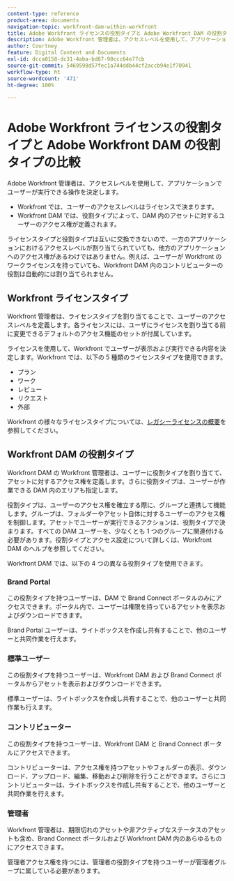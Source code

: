 ```yaml
---
content-type: reference
product-area: documents
navigation-topic: workfront-dam-within-workfront
title: Adobe Workfront ライセンスの役割タイプと Adobe Workfront DAM の役割タイプの比較
description: Adobe Workfront 管理者は、アクセスレベルを使用して、アプリケーションでユーザーが実行できる操作を決定します。
author: Courtney
feature: Digital Content and Documents
exl-id: dcca0158-dc31-4aba-bd87-90ccc64e77cb
source-git-commit: 5469598d57fec1a744ddb44cf2accb94e1f70941
workflow-type: ht
source-wordcount: '471'
ht-degree: 100%

---
```


# Adobe Workfront ライセンスの役割タイプと Adobe Workfront DAM の役割タイプの比較

Adobe Workfront 管理者は、アクセスレベルを使用して、アプリケーションでユーザーが実行できる操作を決定します。

* Workfront では、ユーザーのアクセスレベルはライセンスで決まります。
* Workfront DAM では、役割タイプによって、DAM 内のアセットに対するユーザーのアクセス権が定義されます。

ライセンスタイプと役割タイプは互いに交換できないので、一方のアプリケーションにおけるアクセスレベルが割り当てられていても、他方のアプリケーションへのアクセス権があるわけではありません。例えば、ユーザーが Workfront のワークライセンスを持っていても、Workfront DAM 内のコントリビューターの役割は自動的には割り当てられません。

## Workfront ライセンスタイプ

Workfront 管理者は、ライセンスタイプを割り当てることで、ユーザーのアクセスレベルを定義します。各ライセンスには、ユーザにライセンスを割り当てる前に変更できるデフォルトのアクセス機能のセットが付属しています。 

ライセンスを使用して、Workfront でユーザーが表示および実行できる内容を決定します。Workfront では、以下の 5 種類のライセンスタイプを使用できます。

* プラン
* ワーク
* レビュー
* リクエスト
* 外部

Workfront の様々なライセンスタイプについては、[レガシーライセンスの概要](../../administration-and-setup/add-users/access-levels-and-object-permissions/wf-licenses.md)を参照してください。

## Workfront DAM の役割タイプ

Workfront DAM の Workfront 管理者は、ユーザーに役割タイプを割り当てて、アセットに対するアクセス権を定義します。さらに役割タイプは、ユーザーが作業できる DAM 内のエリアも指定します。

役割タイプは、ユーザーのアクセス権を確立する際に、グループと連携して機能します。グループは、フォルダーやアセット自体に対するユーザーのアクセス権を制御します。アセットでユーザーが実行できるアクションは、役割タイプで決まります。すべての DAM ユーザーを、少なくとも 1 つのグループに関連付ける必要があります。役割タイプとアクセス設定について詳しくは、Workfront DAM のヘルプを参照してください。

Workfront DAM では、以下の 4 つの異なる役割タイプを使用できます。

### Brand Portal

この役割タイプを持つユーザーは、DAM で Brand Connect ポータルのみにアクセスできます。ポータル内で、ユーザーは権限を持っているアセットを表示およびダウンロードできます。

Brand Portal ユーザーは、ライトボックスを作成し共有することで、他のユーザーと共同作業を行えます。

### 標準ユーザー

この役割タイプを持つユーザーは、Workfront DAM および Brand Connect ポータルからアセットを表示およびダウンロードできます。

標準ユーザーは、ライトボックスを作成し共有することで、他のユーザーと共同作業も行えます。

### コントリビューター

この役割タイプを持つユーザーは、Workfront DAM と Brand Connect ポータルにアクセスできます。

コントリビューターは、アクセス権を持つアセットやフォルダーの表示、ダウンロード、アップロード、編集、移動および削除を行うことができます。さらにコントリビューターは、ライトボックスを作成し共有することで、他のユーザーと共同作業を行えます。 

### 管理者

Workfront 管理者は、期限切れのアセットや非アクティブなステータスのアセットも含め、Brand Connect ポータルおよび Workfront DAM 内のあらゆるものにアクセスできます。

管理者アクセス権を持つには、管理者の役割タイプを持つユーザーが管理者グループに属している必要があります。
